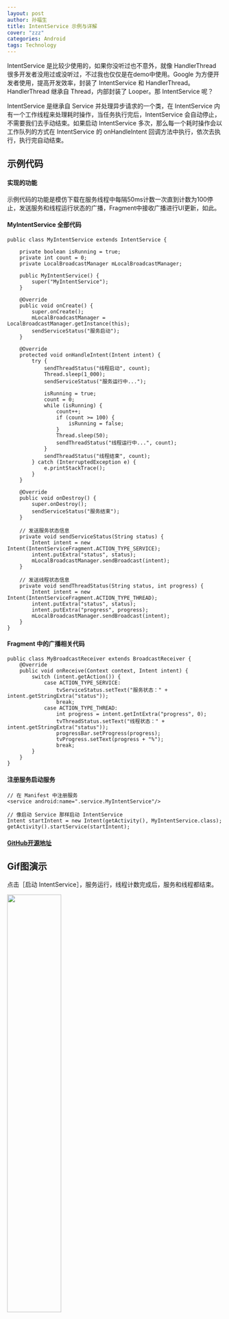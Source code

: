 ```yaml
---
layout: post
author: 孙福生
title: IntentService 示例与详解
cover: "zzz"
categories: Android
tags: Technology
---
```


IntentService 是比较少使用的，如果你没听过也不意外，就像 HandlerThread 很多开发者没用过或没听过，不过我也仅仅是在demo中使用。Google 为方便开发者使用，提高开发效率，封装了 IntentService 和 HandlerThread。HandlerThread 继承自 Thread，内部封装了 Looper。那 IntentService 呢？

IntentService 是继承自 Service 并处理异步请求的一个类，在 IntentService 内有一个工作线程来处理耗时操作，当任务执行完后，IntentService 会自动停止，不需要我们去手动结束。如果启动 IntentService 多次，那么每一个耗时操作会以工作队列的方式在 IntentService 的 onHandleIntent 回调方法中执行，依次去执行，执行完自动结束。

## 示例代码

#### 实现的功能

示例代码的功能是模仿下载在服务线程中每隔50ms计数一次直到计数为100停止，发送服务和线程运行状态的广播，Fragment中接收广播进行UI更新，如此。

#### MyIntentService 全部代码

    public class MyIntentService extends IntentService {

        private boolean isRunning = true;
        private int count = 0;
        private LocalBroadcastManager mLocalBroadcastManager;

        public MyIntentService() {
            super("MyIntentService");
        }

        @Override
        public void onCreate() {
            super.onCreate();
            mLocalBroadcastManager = LocalBroadcastManager.getInstance(this);
            sendServiceStatus("服务启动");
        }

        @Override
        protected void onHandleIntent(Intent intent) {
            try {
                sendThreadStatus("线程启动", count);
                Thread.sleep(1_000);
                sendServiceStatus("服务运行中...");

                isRunning = true;
                count = 0;
                while (isRunning) {
                    count++;
                    if (count >= 100) {
                        isRunning = false;
                    }
                    Thread.sleep(50);
                    sendThreadStatus("线程运行中...", count);
                }
                sendThreadStatus("线程结束", count);
            } catch (InterruptedException e) {
                e.printStackTrace();
            }
        }

        @Override
        public void onDestroy() {
            super.onDestroy();
            sendServiceStatus("服务结束");
        }

        // 发送服务状态信息
        private void sendServiceStatus(String status) {
            Intent intent = new Intent(IntentServiceFragment.ACTION_TYPE_SERVICE);
            intent.putExtra("status", status);
            mLocalBroadcastManager.sendBroadcast(intent);
        }

        // 发送线程状态信息
        private void sendThreadStatus(String status, int progress) {
            Intent intent = new Intent(IntentServiceFragment.ACTION_TYPE_THREAD);
            intent.putExtra("status", status);
            intent.putExtra("progress", progress);
            mLocalBroadcastManager.sendBroadcast(intent);
        }
    }

#### Fragment 中的广播相关代码

    public class MyBroadcastReceiver extends BroadcastReceiver {
        @Override
        public void onReceive(Context context, Intent intent) {
            switch (intent.getAction()) {
                case ACTION_TYPE_SERVICE:
                    tvServiceStatus.setText("服务状态：" + intent.getStringExtra("status"));
                    break;
                case ACTION_TYPE_THREAD:
                    int progress = intent.getIntExtra("progress", 0);
                    tvThreadStatus.setText("线程状态：" + intent.getStringExtra("status"));
                    progressBar.setProgress(progress);
                    tvProgress.setText(progress + "%");
                    break;
            }
        }
    }

#### 注册服务启动服务

    // 在 Manifest 中注册服务
    <service android:name=".service.MyIntentService"/>

    // 像启动 Service 那样启动 IntentService
    Intent startIntent = new Intent(getActivity(), MyIntentService.class);
    getActivity().startService(startIntent);

#### [GitHub开源地址](https://github.com/sfsheng0322/In-depthStudy)

## Gif图演示


点击［启动 IntentService］，服务运行，线程计数完成后，服务和线程都结束。

<img src="/assets/gifs/gif_is1.gif" style="width: 50%;"/>

点击［启动 IntentService］，服务运行，线程计数完成前，点击［停止 IntentService］，服务结束，线程计数完成后线程结束。

<img src="/assets/gifs/gif_is2.gif" style="width: 50%;"/>

点击两次［启动 IntentService］，服务运行，第一次线程计数完成后，进行第二次线程计数，两次完成后，服务和线程都结束。

<img src="/assets/gifs/gif_is3.gif" style="width: 50%;"/>

点击两次［启动 IntentService］，服务运行，在第一次线程计数完成前，点击［停止 IntentService］，服务结束，第一次线程计数结束后不进行第二次计数。

<img src="/assets/gifs/gif_is4.gif" style="width: 50%;"/>

## 查看源码

下面，从这几个功能点查看下源码：

#### 1、启动 IntentService 为什么不需要新建线程？

    // IntentService 源码中的 onCreate() 方法
    @Override
    public void onCreate() {
        super.onCreate();
        // HandlerThread 继承自 Thread，内部封装了 Looper。
        HandlerThread thread = new HandlerThread("IntentService[" + mName + "]");
        thread.start();

        // 获得工作线程的 Looper，并维护自己的工作队列。
        mServiceLooper = thread.getLooper();
        // mServiceHandler 是属于工作线程的。
        mServiceHandler = new ServiceHandler(mServiceLooper);
    }

    private volatile ServiceHandler mServiceHandler;

    private final class ServiceHandler extends Handler {
        public ServiceHandler(Looper looper) {
            super(looper);
        }

        @Override
        public void handleMessage(Message msg) {
            // onHandleIntent 方法在工作线程中执行，执行完调用 stopSelf() 结束服务。
            onHandleIntent((Intent)msg.obj);
            stopSelf(msg.arg1);
        }
    }

    @WorkerThread
    protected abstract void onHandleIntent(Intent intent);

#### 2、为什么不建议通过 bindService() 启动 IntentService？

    @Override
    public IBinder onBind(Intent intent) {
        return null;
    }

IntentService 源码中的 onBind() 默认返回 null；不适合 bindService() 启动服务，如果你执意要 bindService() 来启动 IntentService，可能因为你想通过 Binder 或 Messenger 使得 IntentService 和 Activity 可以通信，这样那么 onHandleIntent() 不会被回调，相当于在你使用 Service 而不是 IntentService。

#### 3、为什么多次启动 IntentService 会顺序执行事件，停止服务后，后续的事件得不到执行？

IntentService 中使用的 Handler、Looper、MessageQueue 机制把消息发送到线程中去执行的，所以多次启动 IntentService 不会重新创建新的服务和新的线程，只是把消息加入消息队列中等待执行，而如果服务停止，会清除消息队列中的消息，后续的事件得不到执行。

    @Override
    public void onStart(Intent intent, int startId) {
        Message msg = mServiceHandler.obtainMessage();
        msg.arg1 = startId;
        msg.obj = intent;
        mServiceHandler.sendMessage(msg);
    }

    @Override
    public void onDestroy() {
        mServiceLooper.quit();
    }



